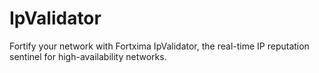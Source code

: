 # IpValidator
Fortify your network with Fortxima IpValidator, the real-time IP reputation sentinel for high-availability networks.
